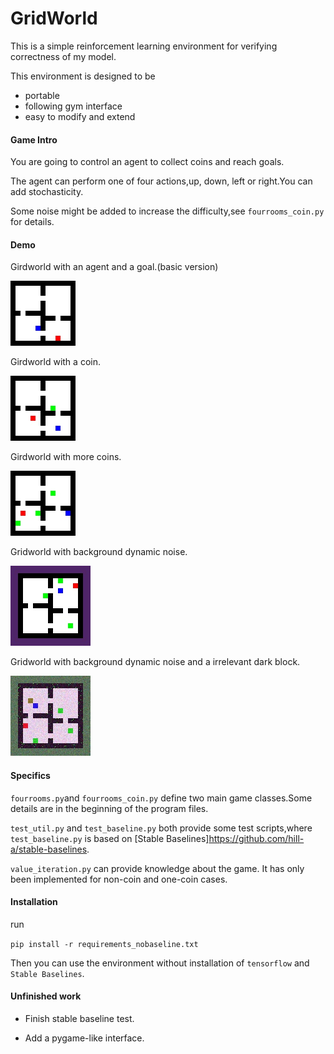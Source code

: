# GridWorld

This is a simple reinforcement learning environment for verifying correctness of my model.

This environment is designed to be

- portable
- following gym interface
- easy to modify and extend

#### Game Intro
You are going to control an agent to collect coins and reach goals.

The agent can perform one of four actions,up, down, left or right.You can add stochasticity.

Some noise might be added to increase the difficulty,see `fourrooms_coin.py` for details.


#### Demo
Girdworld with an agent and a goal.(basic version)

<img src="./demo/demo0.jpg">

Girdworld with a coin.

<img src="./demo/demo1.jpg">

Girdworld with more coins.

<img src="./demo/demo2.jpg">

Gridworld with background dynamic noise.

<img src="./demo/demo3.jpg">

Gridworld with background dynamic noise and a irrelevant dark block.

<img src="./demo/demo4.jpg">

#### Specifics

`fourrooms.py`and `fourrooms_coin.py` define two main game classes.Some details are in the beginning of the program files.

`test_util.py` and `test_baseline.py` both provide some test scripts,where `test_baseline.py` is based on [Stable Baselines]https://github.com/hill-a/stable-baselines.

`value_iteration.py` can provide knowledge about the game. It has only been implemented for non-coin and one-coin cases.

#### Installation
run

`pip install -r requirements_nobaseline.txt`

Then you can use the environment without installation of `tensorflow` and `Stable Baselines`. 


#### Unfinished work
- Finish stable baseline test.

- Add a pygame-like interface.